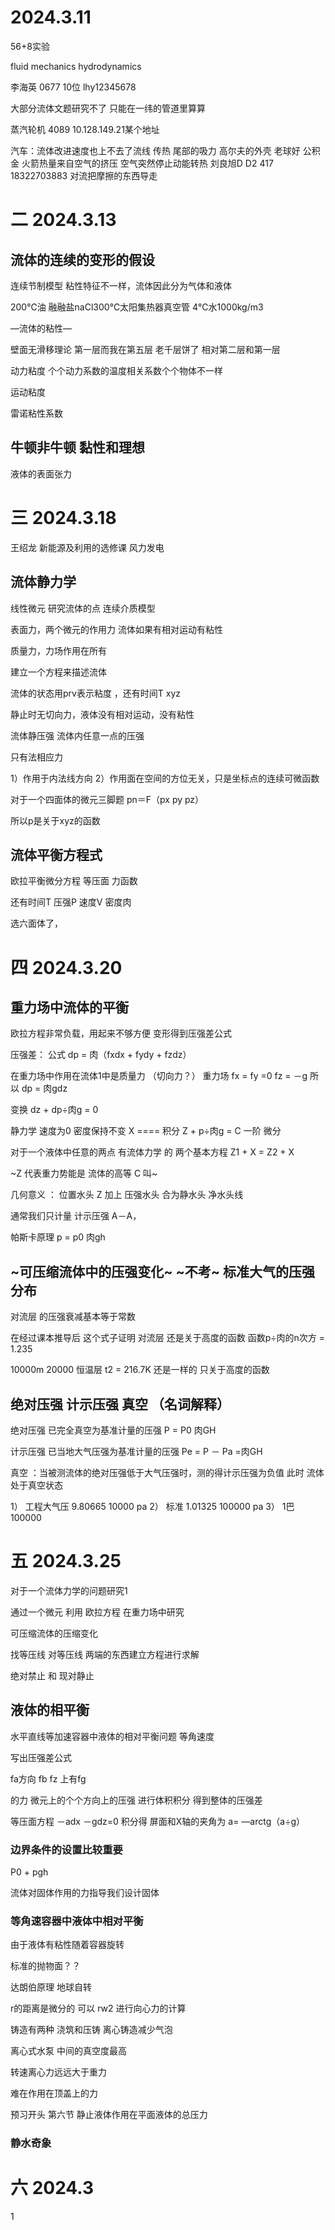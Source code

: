 # 2024.3.11

56+8实验

fluid mechanics hydrodynamics 

李海英 0677
10位  lhy12345678

大部分流体文题研究不了
只能在一纬的管道里算算

蒸汽轮机
4089
10.128.149.21某个地址

汽车：流体改进速度也上不去了流线 传热  尾部的吸力
高尔夫的外壳
老球好
公积金  火箭热量来自空气的挤压 空气突然停止动能转热
刘良旭D D2 417 18322703883
对流把摩擦的东西导走

# 二 2024.3.13

## 流体的连续的变形的假设
连续节制模型
粘性特征不一样，流体因此分为气体和液体

200℃油  融融盐naCl300℃太阳集热器真空管
4℃水1000kg/m3

—流体的粘性—

壁面无滑移理论 第一层而我在第五层 老千层饼了
相对第二层和第一层

动力粘度    个个动力系数的温度相关系数个个物体不一样

运动粘度

雷诺粘性系数

## 牛顿非牛顿     			黏性和理想

液体的表面张力

# 三 2024.3.18

王绍龙 新能源及利用的选修课  风力发电 

## 流体静力学


线性微元 研究流体的点  连续介质模型

表面力，两个微元的作用力 流体如果有相对运动有粘性

质量力，力场作用在所有

建立一个方程来描述流体 

流体的状态用prv表示粘度 ，还有时间T xyz

静止时无切向力，液体没有相对运动，没有粘性

流体静压强 流体内任意一点的压强 

只有法相应力

1）作用于内法线方向
2）作用面在空间的方位无关，只是坐标点的连续可微函数

对于一个四面体的微元三脚题 pn＝F（px py pz）

所以p是关于xyz的函数

## 流体平衡方程式

欧拉平衡微分方程 等压面 力函数

还有时间T 压强P 速度V 密度肉

选六面体了，

# 四 2024.3.20

## 重力场中流体的平衡

欧拉方程非常负载，用起来不够方便 变形得到压强差公式

压强差： 公式  dp = 肉（fxdx + fydy + fzdz）

在重力场中作用在流体1中是质量力 （切向力？） 重力场 fx = fy =0 fz = －g
所以 dp  = 肉gdz 

变换 dz + dp÷肉g = 0

静力学 速度为0 密度保持不变   X ====  积分 Z + p÷肉g = C 一阶 微分

对于一个液体中任意的两点 有流体力学 的 两个基本方程 Z1 + X = Z2 + X 

~Z 代表重力势能是 流体的高等 C 叫~

几何意义 ： 位置水头 Z 加上 压强水头  合为静水头 净水头线

通常我们只计量 计示压强 A－A，

帕斯卡原理 p = p0 肉gh

## ~可压缩流体中的压强变化~  ~不考~  标准大气的压强分布

对流层 的压强衰减基本等于常数 

在经过课本推导后 这个式子证明 对流层 还是关于高度的函数 函数p÷肉的n次方  = 1.235

10000m 20000 恒温层  t2 = 216.7K 还是一样的 只关于高度的函数

## 绝对压强  计示压强 真空  （名词解释）

绝对压强  已完全真空为基准计量的压强 P = P0 肉GH

计示压强 已当地大气压强为基准计量的压强 Pe = P － Pa =肉GH

真空 ：当被测流体的绝对压强低于大气压强时，测的得计示压强为负值 此时 流体处于真空状态

1） 工程大气压 9.80665 10000 pa
2） 标准 1.01325 100000 pa
3） 1巴 100000

# 五 2024.3.25

对于一个流体力学的问题研究1 

通过一个微元  利用 欧拉方程  在重力场中研究 

可压缩流体的压缩变化

找等压线 对等压线 两端的东西建立方程进行求解

绝对禁止 和 现对静止

## 液体的相平衡

水平直线等加速容器中液体的相对平衡问题 等角速度 

写出压强差公式

fa方向 fb  fz 上有fg

的力 微元上的个个方向上的压强 进行体积积分 得到整体的压强差

等压面方程 －adx －gdz=0 积分得 屏面和X轴的夹角为 a= —arctg（a÷g）


### 边界条件的设置比较重要

P0 + pgh

流体对固体作用的力指导我们设计固体

### 等角速容器中液体中相对平衡
由于液体有粘性随着容器旋转

标准的抛物面？？

达朗伯原理 地球自转 

r的距离是微分的 可以 rw2 进行向心力的计算

铸造有两种 浇筑和压铸  离心铸造减少气泡


离心式水泵 中间的真空度最高 

转速离心力远远大于重力 

难在作用在顶盖上的力

预习开头 第六节 静止液体作用在平面液体的总压力

### 静水奇象





# 六 2024.3 



























































































































































1